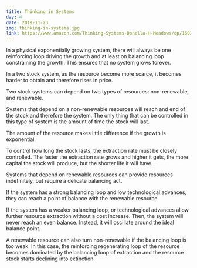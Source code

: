 ```yaml
---
title: Thinking in Systems
day: 4
date: 2019-11-23
img: thinking-in-systems.jpg
link: https://www.amazon.com/Thinking-Systems-Donella-H-Meadows/dp/1603580557
---
```


In a physical exponentially growing system, there will always be one
reinforcing loop driving the growth and at least on balancing loop
constraining the growth. This ensures that no system grows forever.

In a two stock system, as the resource become more scarce, it becomes
harder to obtain and therefore rises in price.

Two stock systems can depend on two types of resources: non-renewable, and
renewable. 

Systems that depend on a non-renewable resources will reach and end of the
stock and therefore the system. The only thing that can be controlled
in this type of system is the amount of time the stock will last.

The amount of the resource makes little difference if the growth is
exponential.

To control how long the stock lasts, the extraction rate must be
closely controlled. The faster the extraction rate grows and
higher it gets, the more capital the stock will produce, but the
shorter life it will have.

Systems that depend on renewable resources can provide resources
indefinitely, but require a delicate balancing act.

If the system has a strong balancing loop and low technological
advances, they can reach a point of balance with the renewable
resource.

If the system has a weaker balancing loop, or technological advances
allow further resource extraction without a cost increase. Then, the
system will never reach an even balance. Instead, it will oscillate
around the ideal balance point.

A renewable resource can also turn non-renewable if the balancing loop
is too weak. In this case, the reinforcing regenerating loop of the
resource becomes dominated by the balancing loop of extraction and the
resource stock starts declining into extinction.
